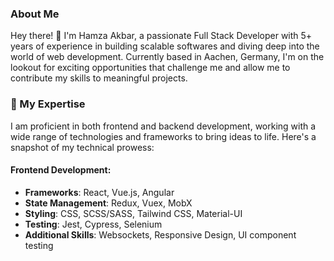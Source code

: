 ### About Me

Hey there! 👋 I'm Hamza Akbar, a passionate Full Stack Developer with 5+ years of experience in building scalable softwares and diving deep into the world of web development. Currently based in Aachen, Germany, I'm on the lookout for exciting opportunities that challenge me and allow me to contribute my skills to meaningful projects. 

### 🚀 My Expertise

I  am proficient in both frontend and backend development, working with a wide range of technologies and frameworks to bring ideas to life. Here's a snapshot of my technical prowess:

#### Frontend Development:
- **Frameworks**: React, Vue.js, Angular
- **State Management**: Redux, Vuex, MobX
- **Styling**: CSS, SCSS/SASS, Tailwind CSS, Material-UI
- **Testing**: Jest, Cypress, Selenium
- **Additional Skills**: Websockets, Responsive Design, UI component testing